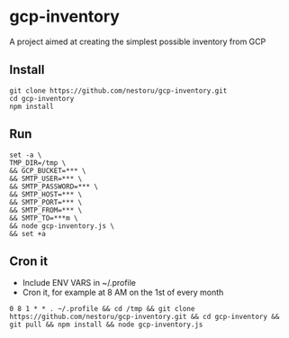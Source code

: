 # gcp-inventory
A project aimed at creating the  simplest possible inventory from GCP

## Install
```
git clone https://github.com/nestoru/gcp-inventory.git
cd gcp-inventory
npm install
```

## Run
```
set -a \
TMP_DIR=/tmp \
&& GCP_BUCKET=*** \
&& SMTP_USER=*** \
&& SMTP_PASSWORD=*** \
&& SMTP_HOST=*** \
&& SMTP_PORT=*** \
&& SMTP_FROM=*** \
&& SMTP_TO=***m \
&& node gcp-inventory.js \
&& set +a
```

## Cron it
- Include ENV VARS in ~/.profile 
- Cron it, for example at 8 AM on the 1st of every month
```
0 8 1 * * . ~/.profile && cd /tmp && git clone https://github.com/nestoru/gcp-inventory.git && cd gcp-inventory && git pull && npm install && node gcp-inventory.js
```
